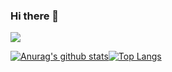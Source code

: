 ### Hi there 👋

![](http://antzuhl.cn:4000/get/@vincent9579.readme)

[![Anurag's github stats](https://github-readme-stats.vercel.app/api?username=vincent9579&show_icons=true&count_private=true&theme=synthwave)](https://github.com/anuraghazra/github-readme-stats)[![Top Langs](https://github-readme-stats.vercel.app/api/top-langs/?username=vincent9579&show_icons=true&theme=synthwave)](https://github.com/anuraghazra/github-readme-stats)
